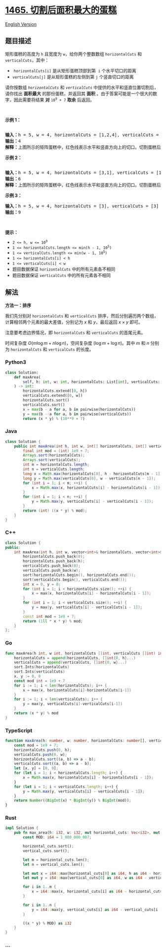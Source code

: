 # [1465. 切割后面积最大的蛋糕](https://leetcode.cn/problems/maximum-area-of-a-piece-of-cake-after-horizontal-and-vertical-cuts)

[English Version](/solution/1400-1499/1465.Maximum%20Area%20of%20a%20Piece%20of%20Cake%20After%20Horizontal%20and%20Vertical%20Cuts/README_EN.md)

## 题目描述

<!-- 这里写题目描述 -->

<p>矩形蛋糕的高度为 <code>h</code> 且宽度为 <code>w</code>，给你两个整数数组 <code>horizontalCuts</code> 和 <code>verticalCuts</code>，其中：</p>

<ul>
	<li>&nbsp;<code>horizontalCuts[i]</code> 是从矩形蛋糕顶部到第&nbsp; <code>i</code> 个水平切口的距离</li>
	<li><code>verticalCuts[j]</code> 是从矩形蛋糕的左侧到第 <code>j</code> 个竖直切口的距离</li>
</ul>

<p>请你按数组 <em><code>horizontalCuts</code> </em>和<em> <code>verticalCuts</code> </em>中提供的水平和竖直位置切割后，请你找出 <strong>面积最大</strong> 的那份蛋糕，并返回其 <strong>面积</strong> 。由于答案可能是一个很大的数字，因此需要将结果&nbsp;<strong>对</strong>&nbsp;<code>10<sup>9</sup>&nbsp;+ 7</code>&nbsp;<strong>取余</strong> 后返回。</p>

<p>&nbsp;</p>

<p><strong>示例 1：</strong></p>

<p><img alt="" src="https://fastly.jsdelivr.net/gh/doocs/leetcode@main/solution/1400-1499/1465.Maximum%20Area%20of%20a%20Piece%20of%20Cake%20After%20Horizontal%20and%20Vertical%20Cuts/images/leetcode_max_area_2.png" /></p>

<pre>
<strong>输入：</strong>h = 5, w = 4, horizontalCuts = [1,2,4], verticalCuts = [1,3]
<strong>输出：</strong>4 
<strong>解释：</strong>上图所示的矩阵蛋糕中，红色线表示水平和竖直方向上的切口。切割蛋糕后，绿色的那份蛋糕面积最大。
</pre>

<p><strong>示例 2：</strong></p>

<p><strong><img alt="" src="https://fastly.jsdelivr.net/gh/doocs/leetcode@main/solution/1400-1499/1465.Maximum%20Area%20of%20a%20Piece%20of%20Cake%20After%20Horizontal%20and%20Vertical%20Cuts/images/leetcode_max_area_3.png" /></strong></p>

<pre>
<strong>输入：</strong>h = 5, w = 4, horizontalCuts = [3,1], verticalCuts = [1]
<strong>输出：</strong>6
<strong>解释：</strong>上图所示的矩阵蛋糕中，红色线表示水平和竖直方向上的切口。切割蛋糕后，绿色和黄色的两份蛋糕面积最大。</pre>

<p><strong>示例 3：</strong></p>

<pre>
<strong>输入：</strong>h = 5, w = 4, horizontalCuts = [3], verticalCuts = [3]
<strong>输出：</strong>9
</pre>

<p>&nbsp;</p>

<p><strong>提示：</strong></p>

<ul>
	<li><code>2 &lt;= h, w &lt;= 10<sup>9</sup></code></li>
	<li><code>1 &lt;= horizontalCuts.length &lt;= min(h - 1, 10<sup>5</sup>)</code></li>
	<li><code>1 &lt;= verticalCuts.length &lt;= min(w - 1, 10<sup>5</sup>)</code></li>
	<li><code>1 &lt;= horizontalCuts[i] &lt; h</code></li>
	<li><code>1 &lt;= verticalCuts[i] &lt; w</code></li>
	<li>题目数据保证 <code>horizontalCuts</code> 中的所有元素各不相同</li>
	<li>题目数据保证 <code>verticalCuts</code>&nbsp;中的所有元素各不相同</li>
</ul>

## 解法

<!-- 这里可写通用的实现逻辑 -->

**方法一：排序**

我们先分别对 `horizontalCuts` 和 `verticalCuts` 排序，然后分别遍历两个数组，计算相邻两个元素的最大差值，分别记为 $x$ 和 $y$，最后返回 $x \times y$ 即可。

注意要考虑边界情况，即 `horizontalCuts` 和 `verticalCuts` 的首尾元素。

时间复杂度 $O(m\log m + n\log n)$，空间复杂度 $(\log m + \log n)$。其中 $m$ 和 $n$ 分别为 `horizontalCuts` 和 `verticalCuts` 的长度。

<!-- tabs:start -->

### **Python3**

<!-- 这里可写当前语言的特殊实现逻辑 -->

```python
class Solution:
    def maxArea(
        self, h: int, w: int, horizontalCuts: List[int], verticalCuts: List[int]
    ) -> int:
        horizontalCuts.extend([0, h])
        verticalCuts.extend([0, w])
        horizontalCuts.sort()
        verticalCuts.sort()
        x = max(b - a for a, b in pairwise(horizontalCuts))
        y = max(b - a for a, b in pairwise(verticalCuts))
        return (x * y) % (10**9 + 7)
```

### **Java**

<!-- 这里可写当前语言的特殊实现逻辑 -->

```java
class Solution {
    public int maxArea(int h, int w, int[] horizontalCuts, int[] verticalCuts) {
        final int mod = (int) 1e9 + 7;
        Arrays.sort(horizontalCuts);
        Arrays.sort(verticalCuts);
        int m = horizontalCuts.length;
        int n = verticalCuts.length;
        long x = Math.max(horizontalCuts[0], h - horizontalCuts[m - 1]);
        long y = Math.max(verticalCuts[0], w - verticalCuts[n - 1]);
        for (int i = 1; i < m; ++i) {
            x = Math.max(x, horizontalCuts[i] - horizontalCuts[i - 1]);
        }
        for (int i = 1; i < n; ++i) {
            y = Math.max(y, verticalCuts[i] - verticalCuts[i - 1]);
        }
        return (int) ((x * y) % mod);
    }
}
```

### **C++**

```cpp
class Solution {
public:
    int maxArea(int h, int w, vector<int>& horizontalCuts, vector<int>& verticalCuts) {
        horizontalCuts.push_back(0);
        horizontalCuts.push_back(h);
        verticalCuts.push_back(0);
        verticalCuts.push_back(w);
        sort(horizontalCuts.begin(), horizontalCuts.end());
        sort(verticalCuts.begin(), verticalCuts.end());
        int x = 0, y = 0;
        for (int i = 1; i < horizontalCuts.size(); ++i) {
            x = max(x, horizontalCuts[i] - horizontalCuts[i - 1]);
        }
        for (int i = 1; i < verticalCuts.size(); ++i) {
            y = max(y, verticalCuts[i] - verticalCuts[i - 1]);
        }
        const int mod = 1e9 + 7;
        return (1ll * x * y) % mod;
    }
};
```

### **Go**

```go
func maxArea(h int, w int, horizontalCuts []int, verticalCuts []int) int {
	horizontalCuts = append(horizontalCuts, []int{0, h}...)
	verticalCuts = append(verticalCuts, []int{0, w}...)
	sort.Ints(horizontalCuts)
	sort.Ints(verticalCuts)
	x, y := 0, 0
	const mod int = 1e9 + 7
	for i := 1; i < len(horizontalCuts); i++ {
		x = max(x, horizontalCuts[i]-horizontalCuts[i-1])
	}
	for i := 1; i < len(verticalCuts); i++ {
		y = max(y, verticalCuts[i]-verticalCuts[i-1])
	}
	return (x * y) % mod
}
```

### **TypeScript**

```ts
function maxArea(h: number, w: number, horizontalCuts: number[], verticalCuts: number[]): number {
    const mod = 1e9 + 7;
    horizontalCuts.push(0, h);
    verticalCuts.push(0, w);
    horizontalCuts.sort((a, b) => a - b);
    verticalCuts.sort((a, b) => a - b);
    let [x, y] = [0, 0];
    for (let i = 1; i < horizontalCuts.length; i++) {
        x = Math.max(x, horizontalCuts[i] - horizontalCuts[i - 1]);
    }
    for (let i = 1; i < verticalCuts.length; i++) {
        y = Math.max(y, verticalCuts[i] - verticalCuts[i - 1]);
    }
    return Number((BigInt(x) * BigInt(y)) % BigInt(mod));
}
```

### **Rust**

```rust
impl Solution {
    pub fn max_area(h: i32, w: i32, mut horizontal_cuts: Vec<i32>, mut vertical_cuts: Vec<i32>) -> i32 {
        const MOD: i64 = 1_000_000_007;

        horizontal_cuts.sort();
        vertical_cuts.sort();

        let m = horizontal_cuts.len();
        let n = vertical_cuts.len();

        let mut x = i64::max(horizontal_cuts[0] as i64, h as i64 - horizontal_cuts[m - 1] as i64);
        let mut y = i64::max(vertical_cuts[0] as i64, w as i64 - vertical_cuts[n - 1] as i64);

        for i in 1..m {
            x = i64::max(x, horizontal_cuts[i] as i64 - horizontal_cuts[i - 1] as i64);
        }

        for i in 1..n {
            y = i64::max(y, vertical_cuts[i] as i64 - vertical_cuts[i - 1] as i64);
        }

        ((x * y) % MOD) as i32
    }
}
```

### **...**

```

```

<!-- tabs:end -->
